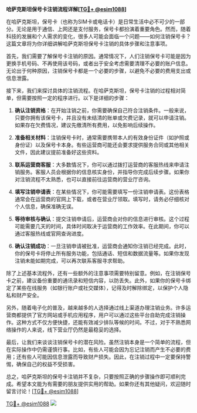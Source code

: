 **哈萨克斯坦保号卡注销流程详解[[TG💪+ @esim1088](https://t.me/s/esim1088)]**

在哈萨克斯坦，保号卡（也称为SIM卡或电话卡）是日常生活中必不可少的一部分。无论是用于通信、上网还是支付服务，保号卡都扮演着重要角色。然而，随着科技的发展和个人需求的变化，很多人可能会面临一个问题——如何注销保号卡？这篇文章将为你详细讲解哈萨克斯坦保号卡注销的具体步骤和注意事项。

首先，我们需要了解保号卡注销的原因。通常情况下，人们注销保号卡可能是因为更换手机号码、不再使用该号码，或者出于安全考虑需要清理不必要的账户信息。无论出于何种原因，注销保号卡都是一个必要的步骤，以避免不必要的费用支出或信息泄露。

接下来，我们来探讨具体的注销流程。在哈萨克斯坦，保号卡注销的过程相对简单，但需要按照一定的程序进行。以下是详细的步骤：

1. **确认注销资格**：在开始注销之前，你需要确保自己符合注销条件。一般来说，只要你拥有该保号卡，并且没有未结清的账单或欠费记录，就可以申请注销。如果存在欠费情况，建议先缴清所有费用，以免影响后续操作。

2. **准备相关材料**：注销保号卡时，通常需要携带本人的有效身份证件（如护照或身份证）以及保号卡本身。有些运营商可能还会要求提供服务合同或其他相关文件，因此建议提前准备好这些资料。

3. **联系运营商客服**：大多数情况下，你可以通过拨打运营商的客服热线来申请注销服务。客服人员会根据你的信息核实身份，并指导你完成后续步骤。如果你对注销流程不太熟悉，也可以直接前往运营商的营业厅咨询。

4. **填写注销申请表**：在某些情况下，你可能需要填写一份注销申请表。这份表格通常会在运营商的官网上下载，或者在营业厅领取。填写时，请务必仔细核对个人信息，确保准确无误。

5. **等待审核与确认**：提交注销申请后，运营商会对你的信息进行审核。这个过程可能需要几天的时间，具体时间取决于运营商的工作效率。在此期间，你可以通过客服热线或官网查询进度。

6. **确认注销成功**：一旦注销申请被批准，运营商会通知你注销已经完成。此时，你的保号卡将停止所有服务功能，包括通话、短信和数据流量等。如果你发现注销未能如期完成，可以再次联系客服寻求帮助。

除了上述基本流程外，还有一些额外的注意事项需要特别留意。例如，在注销保号卡之前，建议备份重要的通讯录和短信内容，以防丢失。此外，如果你的保号卡绑定了某些在线服务（如银行账户或社交媒体），记得及时解除绑定，以保护个人隐私和财产安全。

另外，随着电子化的普及，越来越多的人选择通过线上渠道办理注销业务。许多运营商都提供了官方网站或手机应用程序，用户可以通过这些平台自助完成注销操作。这种方式不仅方便快捷，还能有效减少排队等候的时间。不过，对于不熟悉网络操作的人来说，线下营业厅仍然是最稳妥的选择。

最后，让我们来谈谈注销保号卡的潜在风险。虽然注销本身是一个简单的流程，但在实际操作中仍需谨慎行事。比如，有些人可能会因为忘记注销而产生不必要的费用；还有些人可能因信息泄露而导致财产损失。因此，在注销过程中一定要保持警惕，确保自己的权益不受损害。

总之，哈萨克斯坦的保号卡注销并不复杂，只要按照正确的步骤操作即可顺利完成。希望本文能为有需要的朋友提供实用的帮助。如果你还有其他疑问，欢迎随时留言讨论！[[TG💪+ @esim1088](https://t.me/s/esim1088)]

[TG💪+ @esim1088](https://t.me/s/esim1088) ![](https://i.postimg.cc/4NQfJmqS/Snipaste-2025-05-13-00-14-12.png)